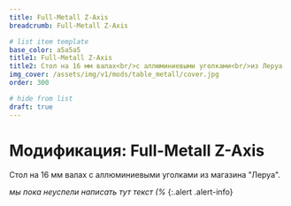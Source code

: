 ```yaml
---
title: Full-Metall Z-Axis
breadcrumb: Full-Metall Z-Axis

# list item template
base_color: a5a5a5
title1: Full-Metall Z-Axis
title2: Стол на 16 мм валах<br/>с аллюминиевыми уголками<br/>из Леруа
img_cover: /assets/img/v1/mods/table_metall/cover.jpg
order: 300

# hide from list
draft: true
---
```


# Модификация: Full-Metall Z-Axis
Стол на 16 мм валах с аллюминиевыми уголками из магазина "Леруа".

*мы пока неуспели написать тут текст (%*
{:.alert .alert-info}